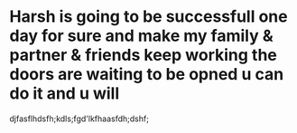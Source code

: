 # Harsh is going to be successfull one day for sure and make my family & partner & friends keep working the doors are waiting to be opned u can do it and u will 




djfasflhdsfh;kdls;fgd'lkfhaasfdh;dshf;